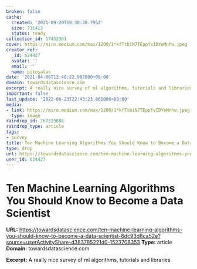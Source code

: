 ```yaml
---
broken: false
cache:
  created: '2021-09-20T19:30:38.795Z'
  size: 731413
  status: ready
collection_id: 17452361
cover: https://miro.medium.com/max/1200/1*kfTtbiN7TEppfvIDYeMnhw.jpeg
creator_ref:
  _id: 624427
  avatar: ''
  email: ''
  name: pitosalas
date: '2021-04-06T13:40:22.907000+00:00'
domain: towardsdatascience.com
excerpt: A really nice survey of ml algorithms, tutorials and libraries
important: false
last_update: '2022-06-23T22:43:23.861000+00:00'
media:
- link: https://miro.medium.com/max/1200/1*kfTtbiN7TEppfvIDYeMnhw.jpeg
  type: image
raindrop_id: 257323808
raindrop_type: article
tags:
- survey
title: Ten Machine Learning Algorithms You Should Know to Become a Data Scientist
type: drop
url: https://towardsdatascience.com/ten-machine-learning-algorithms-you-should-know-to-become-a-data-scientist-8dc93d8ca52e?source=userActivityShare-d383785221d0-1523708353
user_id: 624427
---
```


# Ten Machine Learning Algorithms You Should Know to Become a Data Scientist

**URL:** https://towardsdatascience.com/ten-machine-learning-algorithms-you-should-know-to-become-a-data-scientist-8dc93d8ca52e?source=userActivityShare-d383785221d0-1523708353
**Type:** article
**Domain:** towardsdatascience.com

**Excerpt:** A really nice survey of ml algorithms, tutorials and libraries
